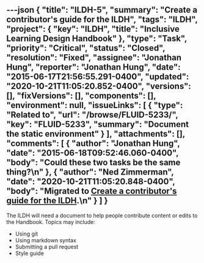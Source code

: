 ---json
{
  "title": "ILDH-5",
  "summary": "Create a contributor's guide for the ILDH",
  "tags": "ILDH",
  "project": {
    "key": "ILDH",
    "title": "Inclusive Learning Design Handbook"
  },
  "type": "Task",
  "priority": "Critical",
  "status": "Closed",
  "resolution": "Fixed",
  "assignee": "Jonathan Hung",
  "reporter": "Jonathan Hung",
  "date": "2015-06-17T21:56:55.291-0400",
  "updated": "2020-10-21T11:05:20.852-0400",
  "versions": [],
  "fixVersions": [],
  "components": [],
  "environment": null,
  "issueLinks": [
    {
      "type": "Related to",
      "url": "/browse/FLUID-5233/",
      "key": "FLUID-5233",
      "summary": "Document the static environment"
    }
  ],
  "attachments": [],
  "comments": [
    {
      "author": "Jonathan Hung",
      "date": "2015-06-18T09:52:46.060-0400",
      "body": "Could these two tasks be the same thing?\n"
    },
    {
      "author": "Ned Zimmerman",
      "date": "2020-10-21T11:05:20.848-0400",
      "body": "Migrated to [Create a contributor's guide for the ILDH](https://github.com/fluid-project/docs-inclusive-learning/issues/35).\n"
    }
  ]
}
---
The ILDH will need a document to help people contribute content or edits to the Handbook. Topics may include:

* Using git
* Using markdown syntax
* Submitting a pull request
* Style guide

        